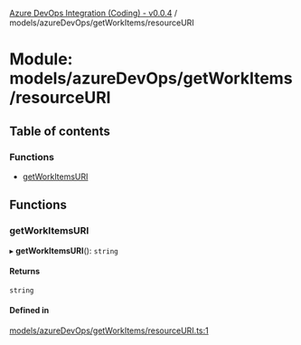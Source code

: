 [Azure DevOps Integration (Coding) - v0.0.4](../README.md) / models/azureDevOps/getWorkItems/resourceURI

# Module: models/azureDevOps/getWorkItems/resourceURI

## Table of contents

### Functions

- [getWorkItemsURI](models_azureDevOps_getWorkItems_resourceURI.md#getworkitemsuri)

## Functions

### getWorkItemsURI

▸ **getWorkItemsURI**(): `string`

#### Returns

`string`

#### Defined in

[models/azureDevOps/getWorkItems/resourceURI.ts:1](https://github.com/jeysgar1/azure-devops-api-kms/blob/65a7ab4/src/models/azureDevOps/getWorkItems/resourceURI.ts#L1)
